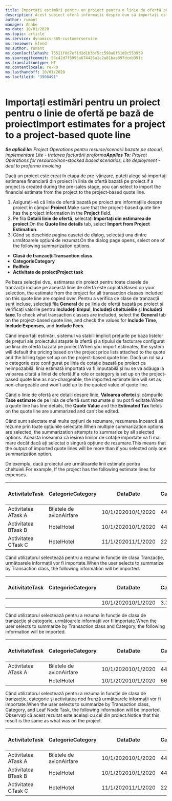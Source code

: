 ```yaml
---
title: Importați estimări pentru un proiect pentru o linie de ofertă pe bază de proiect
description: Acest subiect oferă informații despre cum să importați estimările dintr-un proiect într-o linie de proiect.
author: rumant
manager: Annbe
ms.date: 10/01/2020
ms.topic: article
ms.service: dynamics-365-customerservice
ms.reviewer: kfend
ms.author: rumant
ms.openlocfilehash: 75511f0d7ef1d2d1b3bf5cc598a8f51d0c553939
ms.sourcegitcommit: 56c42d7f5995a674426a1c2a81bae897dceb391c
ms.translationtype: HT
ms.contentlocale: ro-RO
ms.lasthandoff: 10/01/2020
ms.locfileid: "3908491"
---
```

# <a name="import-estimates-for-a-project-to-a-project-based-quote-line"></a><span data-ttu-id="225ef-103">Importați estimări pentru un proiect pentru o linie de ofertă pe bază de proiect</span><span class="sxs-lookup"><span data-stu-id="225ef-103">Import estimates for a project to a project-based quote line</span></span>

<span data-ttu-id="225ef-104">_**Se aplică la:** Project Operations pentru resurse/scenarii bazate pe stocuri, implementare Lite - tratarea facturării proforma_</span><span class="sxs-lookup"><span data-stu-id="225ef-104">_**Applies To:** Project Operations for resource/non-stocked based scenarios, Lite deployment - deal to proforma invoicing_</span></span>


<span data-ttu-id="225ef-105">Dacă un proiect este creat în etapa de pre-vânzare, puteți alege să importați estimarea financiară din proiect în linia de ofertă bazată pe proiect.</span><span class="sxs-lookup"><span data-stu-id="225ef-105">If a project is created during the pre-sales stage, you can select to import the financial estimate from the project to the project-based quote line.</span></span>

1. <span data-ttu-id="225ef-106">Asigurați-vă că linia de ofertă bazată pe proiect are informațiile despre proiect în câmpul **Proiect**.</span><span class="sxs-lookup"><span data-stu-id="225ef-106">Make sure that the project-based quote line has the project information in the **Project** field.</span></span>
2. <span data-ttu-id="225ef-107">Pe fila **Detalii linie de ofertă**, selectați **Importați din estimarea de proiect**.</span><span class="sxs-lookup"><span data-stu-id="225ef-107">On the **Quote line details** tab, select **Import from Project Estimation**.</span></span>
3. <span data-ttu-id="225ef-108">Când se deschide pagina casetei de dialog, selectați una dintre următoarele opțiuni de rezumat.</span><span class="sxs-lookup"><span data-stu-id="225ef-108">On the dialog page opens, select one of the following summarization options.</span></span>

  - <span data-ttu-id="225ef-109">**Clasă de tranzacții**</span><span class="sxs-lookup"><span data-stu-id="225ef-109">**Transaction class**</span></span>
  - <span data-ttu-id="225ef-110">**Categorie**</span><span class="sxs-lookup"><span data-stu-id="225ef-110">**Category**</span></span>
  - <span data-ttu-id="225ef-111">**Rol**</span><span class="sxs-lookup"><span data-stu-id="225ef-111">**Role**</span></span> 
  - <span data-ttu-id="225ef-112">**Activitate de proiect**</span><span class="sxs-lookup"><span data-stu-id="225ef-112">**Project task**</span></span>

<span data-ttu-id="225ef-113">Pe baza selecției dvs., estimarea din proiect pentru toate clasele de tranzacții incluse pe această linie de ofertă este copiată.</span><span class="sxs-lookup"><span data-stu-id="225ef-113">Based on your selection, the estimate from the project for all transaction classes included on this quote line are copied over.</span></span> <span data-ttu-id="225ef-114">Pentru a verifica ce clase de tranzacții sunt incluse, selectați fila **General** de pe linia de ofertă bazată pe proiect și verificați valorile pentru **Includeți timpul**, **Includeți cheltuielile** și **Includeți taxe**.</span><span class="sxs-lookup"><span data-stu-id="225ef-114">To check what transaction classes are included, select the **General** tab on the project-based quote line, and check the values for **Include Time**, **Include Expenses**, and **Include Fees**.</span></span>

<span data-ttu-id="225ef-115">Când importați estimări, sistemul va stabili implicit prețurile pe baza listelor de prețuri ale proiectului atașate la ofertă și a tipului de facturare configurat pe linia de ofertă bazată pe proiect.</span><span class="sxs-lookup"><span data-stu-id="225ef-115">When you import estimates, the system will default the pricing based on the project price lists attached to the quote and the billing type set up on the project-based quote line.</span></span> <span data-ttu-id="225ef-116">Dacă un rol sau o categorie este configurat pe linia de cotație bazată pe proiect ca neimpozabilă, linia estimată importată va fi imputabilă și nu se va adăuga la valoarea citată a liniei de ofertă.</span><span class="sxs-lookup"><span data-stu-id="225ef-116">If a role or category is set up on the project-based quote line as non-chargeable, the imported estimate line will set as non-chargeable and won't add up to the quoted value of quote line.</span></span>

<span data-ttu-id="225ef-117">Când o linie de ofertă are detalii despre linie, **Valoarea ofertei** și câmpurile **Taxe estimate** de pe linia de ofertă sunt rezumate și nu pot fi editate.</span><span class="sxs-lookup"><span data-stu-id="225ef-117">When a quote line has line details, the **Quote Value** and the **Estimated Tax** fields on the quote line are summarized and can't be edited.</span></span>

<span data-ttu-id="225ef-118">Când sunt selectate mai multe opțiuni de rezumare, rezumarea încearcă să rezume prin toate opțiunile selectate.</span><span class="sxs-lookup"><span data-stu-id="225ef-118">When multiple summarization options are selected, the summarization attempts to summarize by all selected options.</span></span> <span data-ttu-id="225ef-119">Aceasta înseamnă că ieșirea liniilor de cotație importate va fi mai mare decât dacă ați selectat o singură opțiune de rezumare.</span><span class="sxs-lookup"><span data-stu-id="225ef-119">This means that the output of imported quote lines will be more than if you selected only one summarization option.</span></span>

<span data-ttu-id="225ef-120">De exemplu, dacă proiectul are următoarele linii estimate pentru cheltuieli.</span><span class="sxs-lookup"><span data-stu-id="225ef-120">For example, If the project has the following estimate lines for expenses.</span></span>

| <span data-ttu-id="225ef-121">Activitate</span><span class="sxs-lookup"><span data-stu-id="225ef-121">Task</span></span> | <span data-ttu-id="225ef-122">Categorie</span><span class="sxs-lookup"><span data-stu-id="225ef-122">Category</span></span> | <span data-ttu-id="225ef-123">Data</span><span class="sxs-lookup"><span data-stu-id="225ef-123">Date</span></span> | <span data-ttu-id="225ef-124">Cantitate</span><span class="sxs-lookup"><span data-stu-id="225ef-124">Quantity</span></span> | <span data-ttu-id="225ef-125">Preț unitar</span><span class="sxs-lookup"><span data-stu-id="225ef-125">Unit price</span></span> | <span data-ttu-id="225ef-126">Sumă</span><span class="sxs-lookup"><span data-stu-id="225ef-126">Amount</span></span> |
| --- | --- | --- | --- | --- | --- |
| <span data-ttu-id="225ef-127">Activitatea A</span><span class="sxs-lookup"><span data-stu-id="225ef-127">Task A</span></span> | <span data-ttu-id="225ef-128">Biletele de avion</span><span class="sxs-lookup"><span data-stu-id="225ef-128">Airfare</span></span> | <span data-ttu-id="225ef-129">10/1/2020</span><span class="sxs-lookup"><span data-stu-id="225ef-129">10/1/2020</span></span> | <span data-ttu-id="225ef-130">4</span><span class="sxs-lookup"><span data-stu-id="225ef-130">4</span></span> | <span data-ttu-id="225ef-131">400</span><span class="sxs-lookup"><span data-stu-id="225ef-131">400</span></span> | <span data-ttu-id="225ef-132">1600</span><span class="sxs-lookup"><span data-stu-id="225ef-132">1600</span></span> |
| <span data-ttu-id="225ef-133">Activitatea B</span><span class="sxs-lookup"><span data-stu-id="225ef-133">Task B</span></span> | <span data-ttu-id="225ef-134">Hotel</span><span class="sxs-lookup"><span data-stu-id="225ef-134">Hotel</span></span> | <span data-ttu-id="225ef-135">10/1/2020</span><span class="sxs-lookup"><span data-stu-id="225ef-135">10/1/2020</span></span> | <span data-ttu-id="225ef-136">4</span><span class="sxs-lookup"><span data-stu-id="225ef-136">4</span></span> | <span data-ttu-id="225ef-137">200</span><span class="sxs-lookup"><span data-stu-id="225ef-137">200</span></span> | <span data-ttu-id="225ef-138">800</span><span class="sxs-lookup"><span data-stu-id="225ef-138">800</span></span> |
| <span data-ttu-id="225ef-139">Activitatea C</span><span class="sxs-lookup"><span data-stu-id="225ef-139">Task C</span></span> | <span data-ttu-id="225ef-140">Hotel</span><span class="sxs-lookup"><span data-stu-id="225ef-140">Hotel</span></span> | <span data-ttu-id="225ef-141">11/1/2020</span><span class="sxs-lookup"><span data-stu-id="225ef-141">11/1/2020</span></span> | <span data-ttu-id="225ef-142">2</span><span class="sxs-lookup"><span data-stu-id="225ef-142">2</span></span> | <span data-ttu-id="225ef-143">200</span><span class="sxs-lookup"><span data-stu-id="225ef-143">200</span></span> | <span data-ttu-id="225ef-144">400</span><span class="sxs-lookup"><span data-stu-id="225ef-144">400</span></span> |

<span data-ttu-id="225ef-145">Când utilizatorul selectează pentru a rezuma în funcție de clasa Tranzacție, următoarele informații vor fi importate.</span><span class="sxs-lookup"><span data-stu-id="225ef-145">When the user selects to summarize by Transaction class, the following information will be imported.</span></span>

| <span data-ttu-id="225ef-146">Activitate</span><span class="sxs-lookup"><span data-stu-id="225ef-146">Task</span></span> | <span data-ttu-id="225ef-147">Categorie</span><span class="sxs-lookup"><span data-stu-id="225ef-147">Category</span></span> | <span data-ttu-id="225ef-148">Data</span><span class="sxs-lookup"><span data-stu-id="225ef-148">Date</span></span> | <span data-ttu-id="225ef-149">Cantitate</span><span class="sxs-lookup"><span data-stu-id="225ef-149">Quantity</span></span> | <span data-ttu-id="225ef-150">Preț unitar</span><span class="sxs-lookup"><span data-stu-id="225ef-150">Unit price</span></span> | <span data-ttu-id="225ef-151">Sumă</span><span class="sxs-lookup"><span data-stu-id="225ef-151">Amount</span></span> |
| --- | --- | --- | --- | --- | --- |
| | | <span data-ttu-id="225ef-152">10/1/2020</span><span class="sxs-lookup"><span data-stu-id="225ef-152">10/1/2020</span></span> | <span data-ttu-id="225ef-153">3.34</span><span class="sxs-lookup"><span data-stu-id="225ef-153">3.34</span></span> | <span data-ttu-id="225ef-154">840</span><span class="sxs-lookup"><span data-stu-id="225ef-154">840</span></span> | <span data-ttu-id="225ef-155">2800</span><span class="sxs-lookup"><span data-stu-id="225ef-155">2800</span></span> |

<span data-ttu-id="225ef-156">Când utilizatorul selectează pentru a rezuma în funcție de clasa de tranzacție și categorie, următoarele informații vor fi importate.</span><span class="sxs-lookup"><span data-stu-id="225ef-156">When the user selects to summarize by Transaction class and Category, the following information will be imported.</span></span>

| <span data-ttu-id="225ef-157">Activitate</span><span class="sxs-lookup"><span data-stu-id="225ef-157">Task</span></span> | <span data-ttu-id="225ef-158">Categorie</span><span class="sxs-lookup"><span data-stu-id="225ef-158">Category</span></span> | <span data-ttu-id="225ef-159">Data</span><span class="sxs-lookup"><span data-stu-id="225ef-159">Date</span></span> | <span data-ttu-id="225ef-160">Cantitate</span><span class="sxs-lookup"><span data-stu-id="225ef-160">Quantity</span></span> | <span data-ttu-id="225ef-161">Preț unitar</span><span class="sxs-lookup"><span data-stu-id="225ef-161">Unit price</span></span> | <span data-ttu-id="225ef-162">Sumă</span><span class="sxs-lookup"><span data-stu-id="225ef-162">Amount</span></span> |
| --- | --- | --- | --- | --- | --- |
| <span data-ttu-id="225ef-163">Activitatea A</span><span class="sxs-lookup"><span data-stu-id="225ef-163">Task A</span></span> | <span data-ttu-id="225ef-164">Biletele de avion</span><span class="sxs-lookup"><span data-stu-id="225ef-164">Airfare</span></span> | <span data-ttu-id="225ef-165">10/1/2020</span><span class="sxs-lookup"><span data-stu-id="225ef-165">10/1/2020</span></span> | <span data-ttu-id="225ef-166">4</span><span class="sxs-lookup"><span data-stu-id="225ef-166">4</span></span> | <span data-ttu-id="225ef-167">400</span><span class="sxs-lookup"><span data-stu-id="225ef-167">400</span></span> | <span data-ttu-id="225ef-168">1600</span><span class="sxs-lookup"><span data-stu-id="225ef-168">1600</span></span> |
| | <span data-ttu-id="225ef-169">Hotel</span><span class="sxs-lookup"><span data-stu-id="225ef-169">Hotel</span></span> | <span data-ttu-id="225ef-170">10/1/2020</span><span class="sxs-lookup"><span data-stu-id="225ef-170">10/1/2020</span></span> | <span data-ttu-id="225ef-171">6</span><span class="sxs-lookup"><span data-stu-id="225ef-171">6</span></span> | <span data-ttu-id="225ef-172">200</span><span class="sxs-lookup"><span data-stu-id="225ef-172">200</span></span> | <span data-ttu-id="225ef-173">1200</span><span class="sxs-lookup"><span data-stu-id="225ef-173">1200</span></span> |

<span data-ttu-id="225ef-174">Când utilizatorul selectează pentru a rezuma în funcție de clasa de tranzacție, categorie și activitatea nod frunză următoarele informații vor fi importate.</span><span class="sxs-lookup"><span data-stu-id="225ef-174">When the user selects to summarize by Transaction class, Category, and Leaf Node Task, the following information will be imported.</span></span> <span data-ttu-id="225ef-175">Observați că acest rezultat este același cu cel din proiect.</span><span class="sxs-lookup"><span data-stu-id="225ef-175">Notice that this result is the same as what was on the project.</span></span>

| <span data-ttu-id="225ef-176">Activitate</span><span class="sxs-lookup"><span data-stu-id="225ef-176">Task</span></span> | <span data-ttu-id="225ef-177">Categorie</span><span class="sxs-lookup"><span data-stu-id="225ef-177">Category</span></span> | <span data-ttu-id="225ef-178">Data</span><span class="sxs-lookup"><span data-stu-id="225ef-178">Date</span></span> | <span data-ttu-id="225ef-179">Cantitate</span><span class="sxs-lookup"><span data-stu-id="225ef-179">Quantity</span></span> | <span data-ttu-id="225ef-180">Preț unitar</span><span class="sxs-lookup"><span data-stu-id="225ef-180">Unit price</span></span> | <span data-ttu-id="225ef-181">Sumă</span><span class="sxs-lookup"><span data-stu-id="225ef-181">Amount</span></span> |
| --- | --- | --- | --- | --- | --- |
| <span data-ttu-id="225ef-182">Activitatea A</span><span class="sxs-lookup"><span data-stu-id="225ef-182">Task A</span></span> | <span data-ttu-id="225ef-183">Biletele de avion</span><span class="sxs-lookup"><span data-stu-id="225ef-183">Airfare</span></span> | <span data-ttu-id="225ef-184">10/1/2020</span><span class="sxs-lookup"><span data-stu-id="225ef-184">10/1/2020</span></span> | <span data-ttu-id="225ef-185">4</span><span class="sxs-lookup"><span data-stu-id="225ef-185">4</span></span> | <span data-ttu-id="225ef-186">400</span><span class="sxs-lookup"><span data-stu-id="225ef-186">400</span></span> | <span data-ttu-id="225ef-187">1600</span><span class="sxs-lookup"><span data-stu-id="225ef-187">1600</span></span> |
| <span data-ttu-id="225ef-188">Activitatea B</span><span class="sxs-lookup"><span data-stu-id="225ef-188">Task B</span></span> | <span data-ttu-id="225ef-189">Hotel</span><span class="sxs-lookup"><span data-stu-id="225ef-189">Hotel</span></span> | <span data-ttu-id="225ef-190">10/1/2020</span><span class="sxs-lookup"><span data-stu-id="225ef-190">10/1/2020</span></span> | <span data-ttu-id="225ef-191">4</span><span class="sxs-lookup"><span data-stu-id="225ef-191">4</span></span> | <span data-ttu-id="225ef-192">200</span><span class="sxs-lookup"><span data-stu-id="225ef-192">200</span></span> | <span data-ttu-id="225ef-193">800</span><span class="sxs-lookup"><span data-stu-id="225ef-193">800</span></span> |
| <span data-ttu-id="225ef-194">Activitatea C</span><span class="sxs-lookup"><span data-stu-id="225ef-194">Task C</span></span> | <span data-ttu-id="225ef-195">Hotel</span><span class="sxs-lookup"><span data-stu-id="225ef-195">Hotel</span></span> | <span data-ttu-id="225ef-196">11/1/2020</span><span class="sxs-lookup"><span data-stu-id="225ef-196">11/1/2020</span></span> | <span data-ttu-id="225ef-197">2</span><span class="sxs-lookup"><span data-stu-id="225ef-197">2</span></span> | <span data-ttu-id="225ef-198">200</span><span class="sxs-lookup"><span data-stu-id="225ef-198">200</span></span> | <span data-ttu-id="225ef-199">400</span><span class="sxs-lookup"><span data-stu-id="225ef-199">400</span></span> |